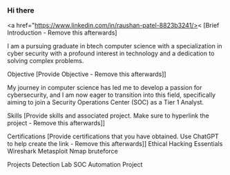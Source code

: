 ### Hi there 

<a href="https://www.linkedin.com/in/raushan-patel-8823b3241/><</a>
[Brief Introduction - Remove this afterwards]

I am a pursuing graduate in btech computer science with a specialization in cyber security with a profound interest in technology and a dedication to solving complex problems.

Objective
[Provide Objective - Remove this afterwards]]

My journey in computer science has led me to develop a passion for cybersecurity, and I am now eager to transition into this field, specifically aiming to join a Security Operations Center (SOC) as a Tier 1 Analyst.

Skills
[Provide skills and associated project. Make sure to hyperlink the project - Remove this afterwards]]
  
Certifications
[Provide certifications that you have obtained. Use ChatGPT to help create the link - Remove this afterwards]]
Ethical Hacking Essentials
Wireshark
Metasploit
Nmap
bruteforce

    
Projects
Detection Lab
SOC Automation Project
